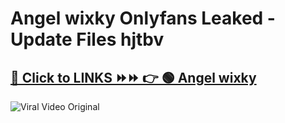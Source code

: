 
 # Angel wixky Onlyfans Leaked - Update Files hjtbv

## <h2><a href="https://clipsfans.com/Angel_wixky&ref=git">🔗 Click to LINKS ⏩⏩ 👉 🟢 Angel wixky </a></h2>

<a href="https://clipsfans.com/Angel_wixky&ref=git" rel="nofollow" data-target="animated-image.originalLink"><img src="https://i.ibb.co.com/xMMVF88/686577567.gif" alt="Viral Video Original" style="max-width: 100%; display: inline-block;" data-target="animated-image.originalImage"></a>


